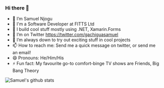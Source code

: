 ### Hi there 👋

- 🔭 I’m Samuel Njogu
- 🏢 I'm a Software Developer at FITTS Ltd
- 🌱 I build cool stuff mostly using .NET, Xamarin.Forms
- 🦜 I’m on Twitter https://twitter.com/gachiguasamuel
- 👯 I’m always down to try out exciting stuff in cool projects
- 📫 How to reach me: Send me a quick message on twitter, or send me an email!
- 😄 Pronouns: He/Him/His
- ⚡ Fun fact: My favourite go-to comfort-binge TV shows are Friends, Big Bang Theory

![Samuel's github stats](https://github-readme-stats.vercel.app/api?username=SGNjogu&show_icons=true)
